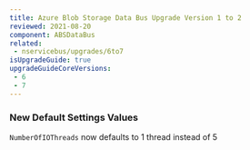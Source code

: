 ```yaml
---
title: Azure Blob Storage Data Bus Upgrade Version 1 to 2
reviewed: 2021-08-20
component: ABSDataBus
related:
 - nservicebus/upgrades/6to7
isUpgradeGuide: true
upgradeGuideCoreVersions:
 - 6
 - 7
---
```


### New Default Settings Values

`NumberOfIOThreads` now defaults to 1 thread instead of 5
